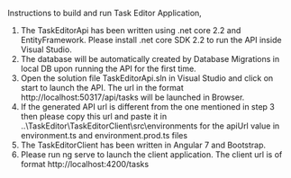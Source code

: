 
Instructions to build and run Task Editor Application,

1. The TaskEditorApi has been written using .net core 2.2 and EntityFramework. Please install .net core SDK 2.2 to run the API inside Visual Studio.
2. The database will be automatically created by Database Migrations in local DB upon running the API for the first time.
3. Open the solution file TaskEditorApi.sln in Visual Studio and click on start to launch the API. The url in the format http://localhost:50317/api/tasks will be launched in Browser.
4. If the generated API url is different from the one mentioned in step 3 then please copy this url and paste it in ..\TaskEditor\TaskEditorClient\src\environments for the apiUrl value in 
   environment.ts and environment.prod.ts files
5. The TaskEditorClient has been written in Angular 7 and Bootstrap.
6. Please run ng serve to launch the client application. The client url is of format http://localhost:4200/tasks


